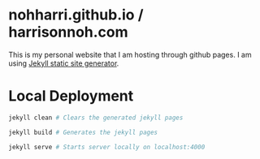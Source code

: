 # nohharri.github.io / harrisonnoh.com

This is my personal website that I am hosting through github pages. I am using [Jekyll static site generator](https://jekyllrb.com/).

# Local Deployment
```bash
jekyll clean # Clears the generated jekyll pages

jekyll build # Generates the jekyll pages

jekyll serve # Starts server locally on localhost:4000
```
